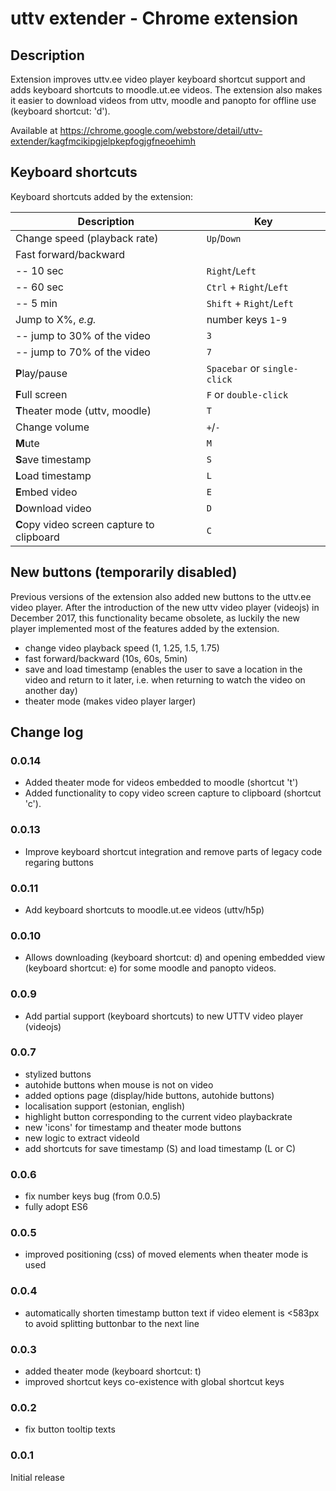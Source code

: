 # uttv extender - Chrome extension

## Description
Extension improves uttv.ee video player keyboard shortcut support and adds keyboard shortcuts to moodle.ut.ee videos. The extension also makes it easier to download videos from uttv, moodle and panopto for offline use (keyboard shortcut: 'd').

Available at  https://chrome.google.com/webstore/detail/uttv-extender/kagfmcikipgjelpkepfogjgfneoehimh  

## Keyboard shortcuts  
Keyboard shortcuts added by the extension:

| Description                                | Key                          |
|--------------------------------------------|------------------------------|
| Change speed (playback rate)               |  `Up`/`Down`                 | 
| Fast forward/backward                      |                              |
|   -- 10 sec                                | `Right`/`Left`               |
|   -- 60 sec                                | `Ctrl` + `Right`/`Left`      |
|   -- 5 min                                 | `Shift` + `Right`/`Left`     |
| Jump to X%, *e.g.*                         | number keys `1`-`9`          |
| -- jump to 30% of the video                | `3`                          |
| -- jump to 70% of the video                | `7`                          |
| **P**lay/pause                             | `Spacebar` or `single-click` |
| **F**ull screen                            | `F` or `double-click`        |
| **T**heater mode (uttv, moodle)            | `T`                          | 
| Change volume                              | `+`/`-`                      |
| **M**ute                                   | `M`                          |
| **S**ave timestamp                         | `S`                          |
| **L**oad timestamp                         | `L`                          |
| **E**mbed video                            | `E`                          |
| **D**ownload video                         | `D`                          |
| **C**opy video screen capture to clipboard | `C`                          |


## New buttons (temporarily disabled)
Previous versions of the extension also added new buttons to the uttv.ee video player. After the introduction of the new uttv video player (videojs) in December 2017, this functionality became obsolete, as luckily the new player implemented most of the features added by the extension. 

- change video playback speed (1, 1.25, 1.5, 1.75)  
- fast forward/backward (10s, 60s, 5min)  
- save and load timestamp (enables the user to save a location in the video and return to it later, i.e. when returning to watch the video on another day)  
- theater mode (makes video player larger)  

## Change log  
### 0.0.14  
- Added theater mode for videos embedded to moodle (shortcut 't')
- Added functionality to copy video screen capture to clipboard (shortcut 'c').

### 0.0.13  
- Improve keyboard shortcut integration and remove parts of legacy code regaring buttons

### 0.0.11  
- Add keyboard shortcuts to moodle.ut.ee videos (uttv/h5p)

### 0.0.10  
- Allows downloading (keyboard shortcut: d) and opening embedded view (keyboard shortcut: e) for some moodle and panopto videos.

### 0.0.9  
- Add partial support (keyboard shortcuts) to new UTTV video player (videojs)

### 0.0.7  
- stylized buttons  
- autohide buttons when mouse is not on video  
- added options page  (display/hide buttons, autohide buttons)  
- localisation support (estonian, english)  
- highlight button corresponding to the current video playbackrate  
- new 'icons' for timestamp and theater mode buttons  
- new logic to extract videoId  
- add shortcuts for save timestamp (S) and load timestamp (L or C)

### 0.0.6 
- fix number keys bug (from 0.0.5)  
- fully adopt ES6  

### 0.0.5  
- improved positioning (css) of moved elements when theater mode is used  
 
### 0.0.4  
- automatically shorten timestamp button text if video element is <583px to avoid splitting buttonbar to the next line  

### 0.0.3  
- added theater mode (keyboard shortcut: t)  
- improved shortcut keys co-existence with global shortcut keys  

### 0.0.2  
- fix button tooltip texts  

### 0.0.1  
Initial release  
